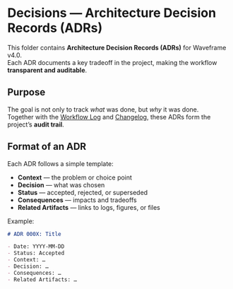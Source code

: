 # Decisions — Architecture Decision Records (ADRs)

This folder contains **Architecture Decision Records (ADRs)** for Waveframe v4.0.  
Each ADR documents a key tradeoff in the project, making the workflow **transparent and auditable**.

## Purpose
The goal is not only to track *what* was done, but *why* it was done.  
Together with the [Workflow Log](../WORKFLOW_LOG.md) and [Changelog](../CHANGELOG.md), these ADRs form the project’s **audit trail**.

## Format of an ADR
Each ADR follows a simple template:

- **Context** — the problem or choice point  
- **Decision** — what was chosen  
- **Status** — accepted, rejected, or superseded  
- **Consequences** — impacts and tradeoffs  
- **Related Artifacts** — links to logs, figures, or files  

Example:
```markdown
# ADR 000X: Title

- Date: YYYY-MM-DD
- Status: Accepted
- Context: …
- Decision: …
- Consequences: …
- Related Artifacts: …

